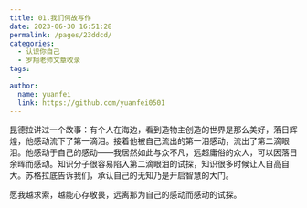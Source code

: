 ```yaml
---
title: 01.我们何故写作
date: 2023-06-30 16:51:28
permalink: /pages/23ddcd/
categories:
  - 认识你自己
  - 罗翔老师文章收录
tags:
  - 
author: 
  name: yuanfei
  link: https://github.com/yuanfei0501
---
```

昆德拉讲过一个故事：有个人在海边，看到造物主创造的世界是那么美好，落日辉煌，他感动流下了第一滴泪。接着他被自己流出的第一泪感动，流出了第二滴眼泪。他感动于自己的感动——我居然如此与众不凡，远超庸俗的众人，可以因落日余晖而感动。知识分子很容易陷入第二滴眼泪的试探，知识很多时候让人自高自大。苏格拉底告诉我们，承认自己的无知乃是开启智慧的大门。

愿我越求索，越能心存敬畏，远离那为自己的感动而感动的试探。

